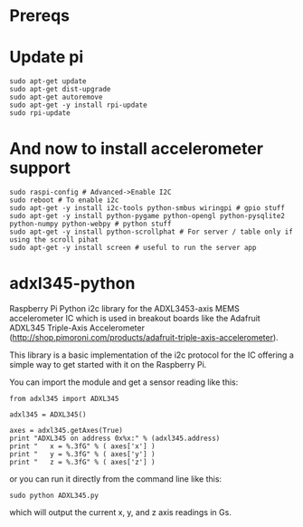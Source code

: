 Prereqs
=======
# Update pi
    sudo apt-get update
    sudo apt-get dist-upgrade
    sudo apt-get autoremove
    sudo apt-get -y install rpi-update
    sudo rpi-update

# And now to install accelerometer support
    sudo raspi-config # Advanced->Enable I2C
    sudo reboot # To enable i2c
    sudo apt-get -y install i2c-tools python-smbus wiringpi # gpio stuff
    sudo apt-get -y install python-pygame python-opengl python-pysqlite2 python-numpy python-webpy # python stuff
    sudo apt-get -y install python-scrollphat # For server / table only if using the scroll pihat
    sudo apt-get -y install screen # useful to run the server app

adxl345-python
==============

Raspberry Pi Python i2c library for the ADXL3453-axis MEMS accelerometer IC which is used in breakout boards like the Adafruit ADXL345 Triple-Axis Accelerometer (http://shop.pimoroni.com/products/adafruit-triple-axis-accelerometer).

This library is a basic implementation of the i2c protocol for the IC offering a simple way to get started with it on the Raspberry Pi.

You can import the module and get a sensor reading like this:

    from adxl345 import ADXL345

    adxl345 = ADXL345()

    axes = adxl345.getAxes(True)
    print "ADXL345 on address 0x%x:" % (adxl345.address)
    print "   x = %.3fG" % ( axes['x'] )
    print "   y = %.3fG" % ( axes['y'] )
    print "   z = %.3fG" % ( axes['z'] )

or you can run it directly from the command line like this:

    sudo python ADXL345.py
    
which will output the current x, y, and z axis readings in Gs.

